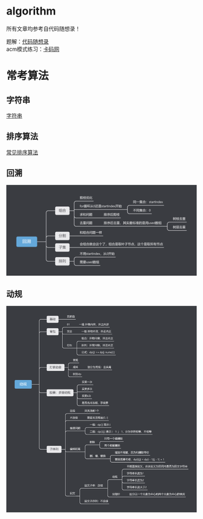 # algorithm

所有文章均参考自代码随想录！<br>

题解：[代码随想录](https://github.com/youngyangyang04/leetcode-master)<br>
acm模式练习：[卡码网](https://kamacoder.com/)<br>


# 常考算法

## 字符串

[字符串](doc/%E5%AD%97%E7%AC%A6%E4%B8%B2.md)<br>

## 排序算法
[常见排序算法](doc/%E5%B8%B8%E8%A7%81%E6%8E%92%E5%BA%8F%E7%AE%97%E6%B3%95.md)<br>

## 回溯

![alt text](image/回溯.png)<br>

## 动规

![alt text](image/动规.png)<br>